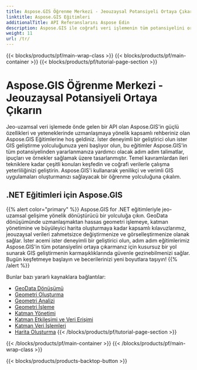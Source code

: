 ```yaml
---
title: Aspose.GIS Öğrenme Merkezi - Jeouzaysal Potansiyeli Ortaya Çıkarın
linktitle: Aspose.GIS Eğitimleri
additionalTitle: API Referanslarını Aspose Edin
description: Aspose.GIS ile coğrafi veri işlemenin tüm potansiyelini ortaya çıkarın. Adım adım rehberlik ve uzman görüşleri için eğitimlerimize dalın.
weight: 11
url: /tr/
---
```


{{< blocks/products/pf/main-wrap-class >}}
{{< blocks/products/pf/main-container >}}
{{< blocks/products/pf/tutorial-page-section >}}

# Aspose.GIS Öğrenme Merkezi - Jeouzaysal Potansiyeli Ortaya Çıkarın


Jeo-uzamsal veri işlemede önde gelen bir API olan Aspose.GIS'in güçlü özellikleri ve yeteneklerinde uzmanlaşmaya yönelik kapsamlı rehberiniz olan Aspose.GIS Eğitimlerine hoş geldiniz. İster deneyimli bir geliştirici olun ister GIS geliştirme yolculuğunuza yeni başlıyor olun, bu eğitimler Aspose.GIS'in tüm potansiyelinden yararlanmanıza yardımcı olacak adım adım talimatlar, ipuçları ve örnekler sağlamak üzere tasarlanmıştır. Temel kavramlardan ileri tekniklere kadar çeşitli konuları keşfedin ve coğrafi verilerle çalışma yeterliliğinizi geliştirin. Aspose.GIS'i kullanarak yenilikçi ve verimli GIS uygulamaları oluşturmanızı sağlayacak bir öğrenme yolculuğuna çıkalım.

## .NET Eğitimleri için Aspose.GIS
{{% alert color="primary" %}}
Aspose.GIS for .NET eğitimleriyle jeo-uzamsal gelişime yönelik dönüştürücü bir yolculuğa çıkın. GeoData dönüşümünde uzmanlaşmaktan hassas geometri işlemeye, katman yönetimine ve büyüleyici harita oluşturmaya kadar kapsamlı kılavuzlarımız, jeouzaysal verileri zahmetsizce değiştirmenize ve görselleştirmenize olanak sağlar. İster acemi ister deneyimli bir geliştirici olun, adım adım eğitimlerimiz Aspose.GIS'in tüm potansiyelini ortaya çıkarmanız için kusursuz bir yol sunarak GIS geliştirmenin karmaşıklıklarında güvenle gezinebilmenizi sağlar. Bugün keşfetmeye başlayın ve becerilerinizi yeni boyutlara taşıyın!
{{% /alert %}}

Bunlar bazı yararlı kaynaklara bağlantılar:
 
- [GeoData Dönüşümü](./net/geo-data-conversion/)
- [Geometri Oluşturma](./net/geometry-creation/)
- [Geometri Analizi](./net/geometry-analysis/)
- [Geometri İşleme](./net/geometry-processing/)
- [Katman Yönetimi](./net/layer-management/)
- [Katman Etkileşimi ve Veri Erişimi](./net/layer-interaction-and-data-access/)
- [Katman Veri İşlemleri](./net/layer-data-operations/)
- [Harita Oluşturma](./net/map-rendering/)
{{< /blocks/products/pf/tutorial-page-section >}}

{{< /blocks/products/pf/main-container >}}
{{< /blocks/products/pf/main-wrap-class >}}

{{< blocks/products/products-backtop-button >}}
